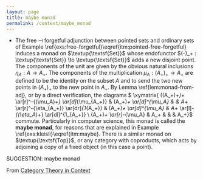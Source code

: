 ```yaml
---
layout: page
title: maybe monad
permalink: /context/maybe_monad
---
```

-  The free $\dashv$ forgetful adjunction between pointed sets and ordinary sets of Example \ref{exs:free-forgetful}\eqref{itm:pointed-free-forgetful} induces a monad on $\textup{\textsf{Set}}$ whose endofunctor $(-)_+ : \textup{\textsf{Set}} \to \textup{\textsf{Set}}$ adds a new disjoint point. The components of the unit are given by the obvious natural inclusions $\eta_A : A \to A_+$. The components of the multiplication $\mu_A : (A_+)_+ \to A_+$ are defined to be the identity on the subset $A$ and to send the two new points in $(A_+)_+$ to the new point in $A_+$. By Lemma \ref{lem:monad-from-adj}, or by a direct verification, the diagrams
$ \xymatrix{ ((A_+)_+)_+ \ar[r]^-{(\mu_A)_+} \ar[d]_{\mu_{A_+}} & (A_+)_+ \ar[d]^{\mu_A} & & A_+ \ar[r]^-{\eta_{A_+}} \ar[dr]_{1_{A_+}} & (A_+)_+ \ar[d]^{\mu_A} & A_+ \ar[l]_-{(\eta_A)_+} \ar[dl]^{1_{A_+}} \\ (A_+)_+ \ar[r]_-{\mu_A} & A_+ & & & A_+}$ commute. Particularly in computer science, this monad is called the **maybe monad**, for reasons that are explained in Example \ref{exs:kleisli}\eqref{itm:maybe}. There is a similar monad on $\textup{\textsf{Top}}$, or any category with coproducts, which acts by adjoining a copy of a fixed object (in this case a point).

SUGGESTION: maybe monad

From [Category Theory in Context](https://mathgloss.github.io/MathGloss/context.html)